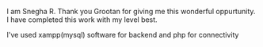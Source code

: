 I am Snegha R. Thank you Grootan for giving me this wonderful oppurtunity. I have completed this work with my level best.

I've used xampp(mysql) software for backend and php for connectivity

